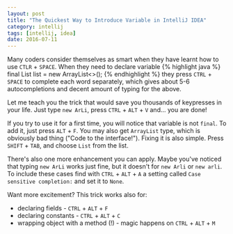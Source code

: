```yaml
---
layout: post
title: "The Quickest Way to Introduce Variable in IntelliJ IDEA"
category: intellij
tags: [intellij, idea]
date: 2016-07-11
---
```


Many coders consider themselves as smart when they have learnt how to use `CTLR`
\+ `SPACE`. When they need to declare variable
{% highlight java %}
final List<Object> list = new ArrayList<>();
{% endhighlight %}
they press `CTRL` + `SPACE` to complete each word separately, which gives about
5-6 autocompletions and decent amount of typing for the above.

Let me teach you the trick that would save you thousands of keypresses in your
life. Just type `new ArLi`, press `CTRL` + `ALT` + `V` and... you are done!

<!--more-->

If you try to use it for a first time, you will notice that variable is not
`final`. To add it, just press `ALT` + `F`. You may also get `ArrayList` type,
which is obviously bad thing ("Code to the interface!"). Fixing it is also
simple. Press `SHIFT` + `TAB`, and choose `List` from the list.

There's also one more enhancement you can apply. Maybe you've noticed that
typing `new ArLi` works just fine, but it doesn't for `new Arli` or `new arli`.
To include these cases find with `CTRL` + `ALT` + `A` a setting called
`Case sensitive completion:` and set it to `None`.

Want more excitement? This trick works also for:

- declaring fields - `CTRL` + `ALT` + `F`
- declaring constants -  `CTRL` + `ALT` + `C`
- wrapping object with a method (!) - magic happens on `CTRL` + `ALT` + `M`
